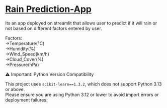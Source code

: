 # [Rain Prediction-App](https://rain-prediction-app-righty.streamlit.app/)


Its an app deployed on streamlit that allows user to predict if it will rain or not based on different factors entered by user.


Factors:\
->Temperature(°C)\
->Humidity(%)\
->Wind_Speed(km/h)\
->Cloud_Cover(%)\
->Pressure(hPa)


⚠️ Important: Python Version Compatibility

This project uses `scikit-learn==1.3.2`, which does not support Python 3.13 or above.\
Please ensure you are using Python 3.12 or lower to avoid import errors or deployment failures.
